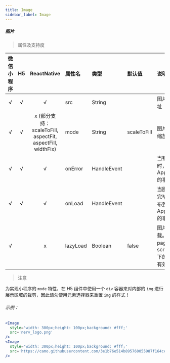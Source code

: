 ```yaml
---
title: Image
sidebar_label: Image
---
```


##### 图片

> 属性及支持度

| 微信小程序 | H5 | ReactNative| 属性名 | 类型 | 默认值 | 说明 |
| :-: | :-: | :-: | :- | :- | :- | :- |
| √ | √ | √ | src       | String      |             | 图片资源地址    |
| √ | √ | x (部分支持：scaleToFill, aspectFit, aspectFill, widthFix) | mode      | String      | scaleToFill | 图片裁剪、缩放的模式   |
| √ | √ | √ | onError | HandleEvent |             | 当错误发生时，发布到 AppService 的事件名  |
| √ | √ | √ | onLoad  | HandleEvent |             | 当图片载入完毕时，发布到 AppService 的事件名 |
| √ |   | x | lazyLoad | Boolean     | false       | 图片懒加载。只针对 page 与 scroll-view 下的 image 有效 |


> 注意

为实现小程序的 `mode` 特性，在 H5 组件中使用一个 `div` 容器来对内部的 `img` 进行展示区域的裁剪，因此请勿使用元素选择器来重置 `img` 的样式！

###### 示例：
```jsx
<Image
  style='width: 300px;height: 100px;background: #fff;'
  src='nerv_logo.png'
/>
<Image
  style='width: 300px;height: 100px;background: #fff;'
  src='https://camo.githubusercontent.com/3e1b76e514b895760055987f164ce6c95935a3aa/687474703a2f2f73746f726167652e333630627579696d672e636f6d2f6d74642f686f6d652f6c6f676f2d3278313531333833373932363730372e706e67'
/>
```
